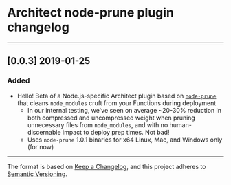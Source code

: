 # Architect node-prune plugin changelog

---

## [0.0.3] 2019-01-25

### Added

- Hello! Beta of a Node.js-specific Architect plugin based on [`node-prune`](https://github.com/tj/node-prune) that cleans `node_modules` cruft from your Functions during deployment
  - In our internal testing, we've seen on average ~20-30% reduction in both compressed and uncompressed weight when pruning unnecessary files from `node_modules`, and with no human-discernable impact to deploy prep times. Not bad!
  - Uses `node-prune` 1.0.1 binaries for x64 Linux, Mac, and Windows only (for now)


---

The format is based on [Keep a Changelog](https://keepachangelog.com/en/1.0.0/), and this project adheres to [Semantic Versioning](https://semver.org/spec/v2.0.0.html).
